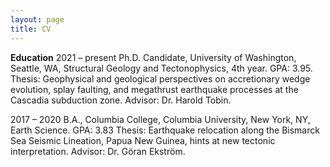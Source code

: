 ```yaml
---
layout: page
title: CV
---
```



**Education**
2021 – present     Ph.D. Candidate, University of Washington, Seattle, WA, Structural Geology and Tectonophysics, 4th year. GPA: 3.95. 
Thesis: Geophysical and geological perspectives on accretionary wedge evolution, splay faulting, and megathrust earthquake processes at the Cascadia subduction zone. Advisor: Dr. Harold Tobin.

2017 – 2020	B.A., Columbia College, Columbia University, New York, NY, Earth Science. GPA: 3.83
Thesis: Earthquake relocation along the Bismarck Sea Seismic Lineation, Papua New Guinea, hints at new tectonic interpretation. Advisor: Dr. Göran Ekström. 

